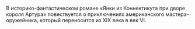 <!--2016-12-17 21:58:15-->
В историко-фантастическом романе «Янки из Коннектикута при дворе короля Артура» повествуется о приключениях американского мастера-оружейника, который переносится из XIX века в век VI.